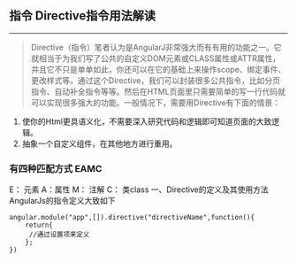 ## 指令 Directive指令用法解读
-------------
> Directive（指令）笔者认为是AngularJ非常强大而有有用的功能之一。它就相当于为我们写了公共的自定义DOM元素或CLASS属性或ATTR属性，并且它不只是单单如此，你还可以在它的基础上来操作scope、绑定事件、更改样式等。通过这个Directive，我们可以封装很多公共指令，比如分页指令、自动补全指令等等。然后在HTML页面里只需要简单的写一行代码就可以实现很多强大的功能。一般情况下，需要用Directive有下面的情景：
1. 使你的Html更具语义化，不需要深入研究代码和逻辑即可知道页面的大致逻辑。
2. 抽象一个自定义组件，在其他地方进行重用。

### 有四种匹配方式 EAMC  
E： 元素   A：属性   M： 注解  C： 类class 
一、Directive的定义及其使用方法
AngularJs的指令定义大致如下
```
angular.module("app",[]).directive("directiveName",function(){  
    return{  
     //通过设置项来定义  
    };  
})  
```
